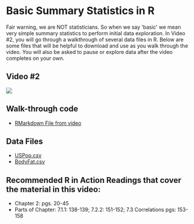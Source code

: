 # Basic Summary Statistics in R

Fair warning, we are NOT statisticians. So when we say 'basic' we mean very simple summary statistics to perform initial data exploration. In Video #2, you will go through a walkthrough of several data files in R. Below are some files that will be helpful to download and use as you walk through the video. You will also be asked to pause or explore data after the video completes on your own.

## Video #2

[![](https://github.com/StevisonLab/R-Mini-Course/blob/main/v2.jpeg)](https://youtu.be/k2v89UgqLss)

## Walk-through code

* [RMarkdown File from video](https://github.com/StevisonLab/R-Mini-Course/blob/main/4.02.Basic_Summary_Statistics_in_R.Rmd)

## Data Files

* [USPop.csv](https://github.com/StevisonLab/R-Mini-Course/blob/main/USPop.csv)
* [BodyFat.csv](https://github.com/StevisonLab/R-Mini-Course/blob/main/BodyFat.csv)

## Recommended R in Action Readings that cover the material in this video:
* Chapter 2: pgs. 20-45
* Parts of Chapter: 7.1.1: 138-139; 7.2.2: 151-152; 7.3 Correlations pgs: 153-158
